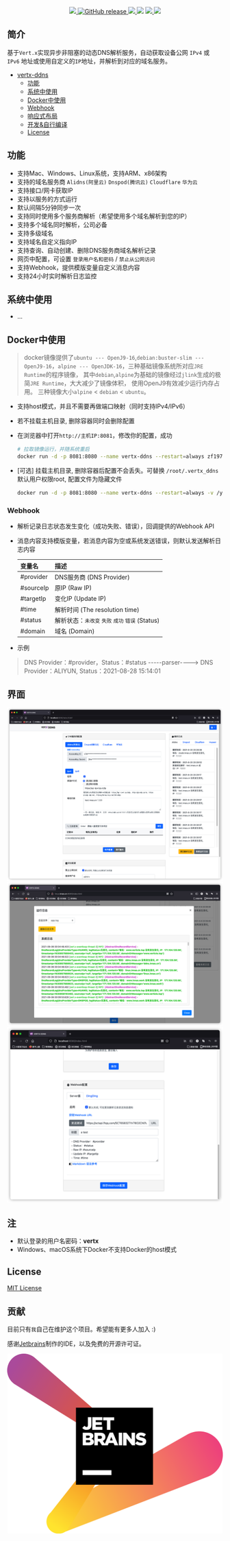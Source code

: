 <p align="center">
	<a target="_blank" href="https://github.com/zf1976/vertx-ddns/blob/main/LICENSE">
		<img src="https://img.shields.io/badge/license-MIT-blue.svg" ></img>
	</a>
	<a href="https://github.com/zf1976/vertx-ddns/releases/latest">
		<img alt="GitHub release" src="https://img.shields.io/github/v/release/zf1976/vertx-ddns.svg?logo=github&style=flat-square">
	</a>
	<a target="_blank" href="https://www.oracle.com/technetwork/java/javase/downloads/index.html">
		<img src="https://img.shields.io/badge/JDK-16+-green.svg" ></img>
	</a>
	<a target="_blank" herf="https://github.com/zf1976/vertx-ddns/actions/workflows/github-actions-release.yml">
		<img src="https://github.com/zf1976/vertx-ddns/actions/workflows/github-actions-release.yml/badge.svg"/>
	</a>
	<a target="_blank" href="https://app.travis-ci.com/zf1976/vertx-ddns">
		<img src="https://app.travis-ci.com/zf1976/vertx-ddns.svg?branch=main"/>
	</a>
	<a target="_blank" href="https://hub.docker.com/repository/docker/zf1976/vertx-ddns">
		<img src="https://img.shields.io/docker/pulls/zf1976/vertx-ddns">
	</a>
</p>

## 简介
基于`Vert.x`实现异步非阻塞的动态DNS解析服务，自动获取设备公网 `IPv4` 或 `IPv6` 地址或使用自定义的`IP`地址，并解析到对应的域名服务。

- [vertx-ddns](#vertx-ddns)
  - [功能](#功能)
  - [系统中使用](#系统中使用)
  - [Docker中使用](#Docker中使用)
  - [Webhook](#Webhook)
  - [响应式布局](#界面)
  - [开发&自行编译](#开发自行编译)
  - [License](#License)

<!-- /TOC -->

## 功能

- 支持Mac、Windows、Linux系统，支持ARM、x86架构
- 支持的域名服务商 `Alidns(阿里云)` `Dnspod(腾讯云)` `Cloudflare` `华为云`
- 支持接口/网卡获取IP
- 支持以服务的方式运行
- 默认间隔5分钟同步一次
- 支持同时使用多个服务商解析（希望使用多个域名解析到您的IP）
- 支持多个域名同时解析，公司必备
- 支持多级域名
- 支持域名自定义指向IP
- 支持查询、自动创建、删除DNS服务商域名解析记录  
- 网页中配置，可设置 `登录用户名和密码` / `禁止从公网访问`
- 支持Webhook，提供模版变量自定义消息内容
- 支持24小时实时解析日志监控

## 系统中使用
- ...

## Docker中使用

> docker镜像提供了`ubuntu --- OpenJ9-16`,`debian:buster-slim --- OpenJ9-16`，`alpine --- OpenJDK-16`，三种基础镜像系统所对应`JRE Runtime`的程序镜像，
> 其中`debian`,`alpine`为基础的镜像经过`jlink`生成的极简`JRE Runtime`，大大减少了镜像体积， 使用OpenJ9有效减少运行内存占用。
> 三种镜像大小`alpine` < `debian` < `ubuntu`。

- 支持host模式，并且不需要再做端口映射（同时支持IPv4/IPv6）
- 若不挂载主机目录, 删除容器同时会删除配置
- 在浏览器中打开`http://主机IP:8081`，修改你的配置，成功
  ```bash
  # 拉取镜像运行，并随系统重启
  docker run -d -p 8081:8080 --name vertx-ddns --restart=always zf1976/vertx-ddns:debian
  ```

- [可选] 挂载主机目录, 删除容器后配置不会丢失。可替换 `/root/.vertx_ddns` 默认用户权限root, 配置文件为隐藏文件
  ```bash
  docker run -d -p 8081:8080 --name vertx-ddns --restart=always -v /your_path:/root/.vertx_ddns zf1976/vertx-ddns:debian
  ```

### Webhook
- 解析记录日志状态发生变化（成功失败、错误），回调提供的Webhook API
- 消息内容支持模版变量，若消息内容为空或系统发送错误，则默认发送解析日志内容

  |  变量名   | 描述  |
  |  ----  | ----  |
  | #provider  | DNS服务商 (DNS Provider) |
  | #sourceIp  | 原IP (Raw IP) |
  | #targetIp  | 变化IP (Update IP) |
  | #time  | 解析时间 (The resolution time) |
  | #status  | 解析状态：`未改变` `失败` `成功` `错误` (Status) |
  | #domain  | 域名 (Domain) |
- 示例
> DNS Provider：#provider，Status：#status   -----parser---->    DNS Provider：ALIYUN, Status：2021-08-28 15:14:01



## 界面
<img src="./img/img.png"/>
<img src="./img/log.png"/>
<img src="./img/webhook.png"/>

## 注
- 默认登录的用户名密码：**vertx**
- Windows、macOS系统下Docker不支持Docker的host模式

## License

[MIT License](https://raw.githubusercontent.com/zf1976/vertx-ddns/main/LICENSE)

## 贡献

目前只有`我`自己在维护这个项目。希望能有更多人加入 :)

感谢[Jetbrains](https://www.jetbrains.com/?from=mayi)制作的IDE，以及免费的开源许可证。

<img src="./img/jetbrains.png"/>
